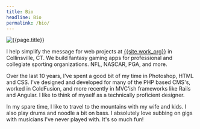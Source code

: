 ```yaml
---
title: Bio
headline: Bio
permalink: /bio/
---
```

<div class="bio--content">
  <img
    src="{{site.baseurl}}/assets/images/resume/josh-bio.jpg"
    srcset="{{site.baseurl}}/assets/images/resume/josh-bio.jpg 1x,
      {{site.baseurl}}/assets/images/resume/josh-bio2x.jpg 2x"
    alt="{{page.title}}" />
  <p>I help simplify the message for web projects at <a href="{{site.work_link}}">{{site.work_org}}</a> in Collinsville, CT. We build fantasy gaming apps for professional and collegiate sporting organizations. NFL, NASCAR, PGA, and more.</p>

  <p>Over the last 10 years, I've spent a good bit of my time in Photoshop, HTML and CSS. I've designed and developed for many of the PHP based CMS's, worked in ColdFusion, and more recently in MVC'ish frameworks like Rails and Angular. I like to think of myself as a technically proficient designer.</p>

  <p>In my spare time, I like to travel to the mountains with my wife and kids. I also play drums and noodle a bit on bass. I absolutely love subbing on gigs with musicians I've never played with. It's so much fun!</p>
</div>